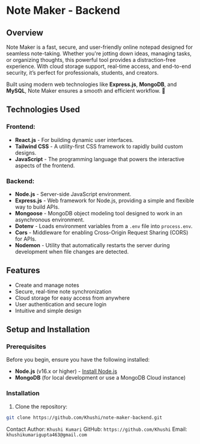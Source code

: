 
# Note Maker - Backend

## Overview
Note Maker is a fast, secure, and user-friendly online notepad designed for seamless note-taking. Whether you're jotting down ideas, managing tasks, or organizing thoughts, this powerful tool provides a distraction-free experience. With cloud storage support, real-time access, and end-to-end security, it’s perfect for professionals, students, and creators.

Built using modern web technologies like **Express.js**, **MongoDB**, and **MySQL**, Note Maker ensures a smooth and efficient workflow. 🚀

## Technologies Used

### Frontend:
- **React.js** - For building dynamic user interfaces.
- **Tailwind CSS** - A utility-first CSS framework to rapidly build custom designs.
- **JavaScript** - The programming language that powers the interactive aspects of the frontend.

### Backend:
- **Node.js** - Server-side JavaScript environment.
- **Express.js** - Web framework for Node.js, providing a simple and flexible way to build APIs.
- **Mongoose** - MongoDB object modeling tool designed to work in an asynchronous environment.
- **Dotenv** - Loads environment variables from a `.env` file into `process.env`.
- **Cors** - Middleware for enabling Cross-Origin Request Sharing (CORS) for APIs.
- **Nodemon** - Utility that automatically restarts the server during development when file changes are detected.

## Features
- Create and manage notes
- Secure, real-time note synchronization
- Cloud storage for easy access from anywhere
- User authentication and secure login
- Intuitive and simple design

## Setup and Installation

### Prerequisites
Before you begin, ensure you have the following installed:
- **Node.js** (v16.x or higher) - [Install Node.js](https://nodejs.org/)
- **MongoDB** (for local development or use a MongoDB Cloud instance)

### Installation
1. Clone the repository:

```bash
git clone https://github.com/Khushi/note-maker-backend.git
```

Contact
Author: ```Khushi Kumari```
GitHub: ```https://github.com/Khushi```
Email: ```khushikumarigupta463@gmail.com```
